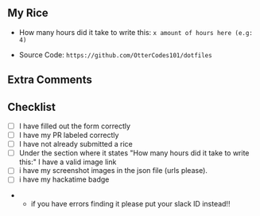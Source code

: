 <!-- Use this template if you are submitting a rice. If not delete all content in this template -->
<!-- PLEASE DELETE THE FOLLOWING LINE BELOW IF YOU ARE NOT DOING A RICE -->
<!-- automation:labels:rice -->

<!-- Replace "My Rice" with the name of your rice -->

## My Rice

<!-- please link source to hacktime url -->
<!-- to get the badge url follow steps bellow -->
<!-- waka.hackclub.com > projects > (your rice name) > right click on the img badge > click "Open image in new tab" > copy and paste url here. -->
<!-- your badge url should look something like this: https://waka.hackclub.com/api/badge/<your slack id>/interval:any/project:<project name> -->

- How many hours did it take to write this: `x amount of hours here (e.g: 4)`

- Source Code: `https://github.com/OtterCodes101/dotfiles`
  <!-- If you have public source code to your dotfiles put the link here -->
  <!-- This will improve the PR and make it easier to approve -->
  <!-- if you don't have a source code link, replace the example with N/A
- Screenshots of your rice
  <!-- Screenshots of your rice -->
  <!-- optional if source code is provided -->
  <!-- Highly recommended! -->

## Extra Comments

## Checklist

- [ ] I have filled out the form correctly
- [ ] I have my PR labeled correctly
- [ ] I have not already submitted a rice
- [ ] Under the section where it states "How many hours did it take to write this:" I have a valid image link
- [ ] i have my screenshot images in the json file (urls please).
- [ ] i have my hackatime badge
- - if you have errors finding it please put your slack ID instead!!

